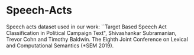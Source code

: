 # Speech-Acts

Speech acts dataset used in our work: ``Target Based Speech Act Classification in Political Campaign Text", Shivashankar Subramanian, Trevor Cohn and Timothy Baldwin. The Eighth Joint Conference on Lexical and Computational Semantics (*SEM 2019).
